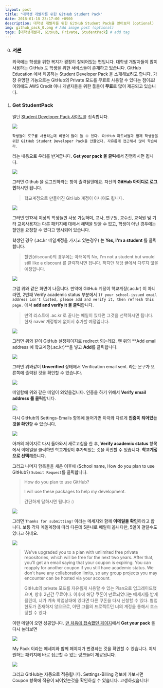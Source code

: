 ```yaml
---
layout: post
title: "대학생 개발자를 위한 GitHub Student Pack"
date: 2018-01-18 23:17:00 +0900
description: 대학생 개발자를 위한 GitHub Student Pack을 얻어보자 (optional)
img: github_pack_0.png # Add image post (optional)
tags: [대학생개발자, GitHub, Private, StudentPack] # add tag
---
```


0. ### 서론

      외국에는 학생을 위한 복지가 굉장히 잘되어있는 편입니다. 대학생 개발자들이 많이 사용하는 GitHub 도 학생을 위한 서비스들이 존재하고 있습니다. GitHub Education 에서 제공하는 Student Developer Pack 을 소개해보려고 합니다. 가장 유명한 기능으로는 GitHub의 Private 모드를 무료로 사용할 수 있다는 점이죠! 이외에도 AWS Credit 이나 개발자들을 위한 툴들이 **무료**로 많이 제공되고 있습니다.

1. ### Get StudentPack

      일단 [Student Developer Pack 사이트](https://education.github.com/pack)를 접속합니다.

      ![](https://i.imgur.com/zpYVrvu.png)

      ```
      학생들이 도구를 사용하는데 비용이 많이 들 수 있다. GitHub 파트너들과 함께 학생들을 위한 GitHub Student Developer Pack을 만들었다. 자유롭게 접근해서 많이 학습해라.
      ```

      라는 내용으로 우리를 반겨줍니다. **Get your pack 을 클릭**해서 진행하시면 됩니다.

      ![](https://i.imgur.com/kKSpRek.png)

      그러면 Github 을 로그인하라는 창이 출력될텐데요. 자신의 **GitHub 아이디로 로그인**하시면 됩니다. 

      > 학교계정으로 만들어진 GitHub 계정이 아니여도 됩니다.

      ![](https://i.imgur.com/uykiR59.png)

      그러면 만13세 이상의 학생들만 사용 가능하며, 교사, 연구원, 교수진, 교직원 및 기타 교육사용자는 다른 패키지에 대해서 혜택을 받을 수 없고, 학생이 아닌 경우에는 할인을 요청할 수 있다고 명시되어 있습니다. 

      학생인 경우 (.ac.kr 메일계정을 가지고 있는경우) 는 **Yes, I'm a student** 를 클릭합니다.

      > 할인(discount)의 경우에는 아래쪽의 No, I'm not a student but would still like a discount 를 클릭하시면 됩니다. 하지만 해당 글에서 다루지 않을 예정입니다.

      ![](https://i.imgur.com/en4tgM1.png)

      그럼 위와 같은 화면이 나옵니다. 만약에 GitHub 계정이 학교계정(.ac.kr) 이 아니라면, 2번째 Verify academic status 부분에서 `If your school-issued email address isn't listed, please add and verify it, then refresh this page.` 에서 **add and verify it 을 클릭**합니다.

      > 만약 리스트에 .ac.kr 로 끝나는 메일이 있다면 그것을 선택하시면 됩니다. 현재 naver 계정밖에 없어서 추가할 예정입니다.

      ![](https://i.imgur.com/5bc2CoW.png)

      그러면 위와 같이 GitHub 설정페이지로 redirect 되는데요. 맨 위의 **Add email address 에 학교계정(.ac.kr)**을 넣고 **Add**를 클릭합니다.

      ![](https://i.imgur.com/jpnR8tj.png)

      그러면 위와같이 **Unverified** 상태에서 Verification email sent. 라는 문구가 오른쪽에 출력된 것을 확인할 수 있습니다.

      ![](https://i.imgur.com/vIYfn8O.png)

      메일함에 위와 같은 메일이 와있을겁니다. 인증을 하기 위해서 **Verify email address 를 클릭**합니다.

      ![](https://i.imgur.com/fObv9aH.png)

      다시 GitHub의 Settings-Emails 항목에 들어가면 아까와 다르게 **인증이 되어있는 것을 확인**할 수 있습니다.

      ![](https://i.imgur.com/bQV73ou.png)

      아까의 페이지로 다시 돌아와서 새로고침을 한 후, **Verify academic status** 항목에서 이메일을 클릭하면 학교계정이 추가되있는 것을 확인할 수 있습니다. **학교계정으로 선택**해줍니다.

      그리고 나머지 항목들을 채운 이후에 (School name, How do you plan to use GitHub?) `Submit Request`를 클릭합니다.

      >How do you plan to use GitHub?
      >
      >I will use these packages to help my development.
      >
      >간단하게 답하시면 됩니다 :)

      ![](https://i.imgur.com/8OrXoPH.png)

      그러면 `Thanks for submitting!` 이라는 메세지와 함께 **이메일을 확인**하라고 합니다. 보통 각자 메일계정에 따라 다른데 5분내로 메일이 옵니다만, 5일이 걸릴수도 있다고 하네요.

      ![](https://i.imgur.com/t60iyIT.png)

      > We've upgraded you to a plan with unlimited free private repositories, which will be free for the next two years. After that, you'll get an email saying that your coupon is expiring. You can reapply for another coupon if you still have academic status. We don't have any collaboration limits, so any group projects you may encounter can be hosted via your account.
      >
      > GitHub의 private 모드를 자유롭게 사용할 수 있는 Plan으로 업그레이드했으며, 향후 2년간 무료이다. 이후에 해당 쿠폰이 만료되었다는 메세지를 받게될텐데, 너가 계속 학업상태에 있다면 다른 쿠폰을 다시 신청할 수 있다. 협업한도가 존재하지 않으므로, 어떤 그룹의 프로젝트던 너의 계정을 통해서 호스팅할 수 있다.

      이런 메일이 오면 성공입니다. [맨 처음에 접속했던 페이지](https://education.github.com/pack)에서 **Get your pack** 을 다시 눌러보면

      ![](https://i.imgur.com/9lG90q0.png)

      My Pack 이라는 메세지와 함께 페이지가 변경되는 것을 확인할 수 있습니다. 이제 원하는 패키지에 바로 접근할 수 있는 링크들이 제공됩니다.

      ![](https://i.imgur.com/GWg7rjS.png)

      그리고 GitHub는 자동으로 적용됩니다. Settings-Billing 정보에 가보시면 Coupon 항목에 적용이 되어있는것을 확인하실 수 있습니다. 고생하셨습니다!

